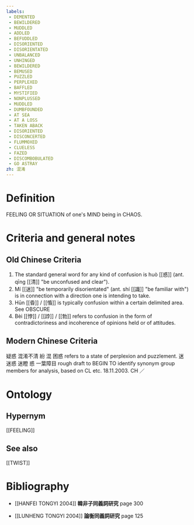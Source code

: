 ```yaml
---
labels: 
 - DEMENTED
 - BEWILDERED
 - MUDDLED
 - ADDLED
 - BEFUDDLED
 - DISORIENTED
 - DISORIENTATED
 - UNBALANCED
 - UNHINGED
 - BEWILDERED
 - BEMUSED
 - PUZZLED
 - PERPLEXED
 - BAFFLED
 - MYSTIFIED
 - NONPLUSSED
 - MUDDLED
 - DUMBFOUNDED
 - AT SEA
 - AT A LOSS
 - TAKEN ABACK
 - DISORIENTED
 - DISCONCERTED
 - FLUMMOXED
 - CLUELESS
 - FAZED
 - DISCOMBOBULATED
 - GO ASTRAY
zh: 混淆
---
```


# Definition
FEELING OR SITUATION of one's MIND being in CHAOS.
# Criteria and general notes
## Old Chinese Criteria
1. The standard general word for any kind of confusion is huò [[惑]] (ant. qīng [[清]] "be unconfused and clear").
2. Mí [[迷]] "be temporarily disorientated" (ant. shí [[識]] "be familiar with") is in connection with a direction one is intending to take.
3. Hūn [[昏]] / [[惛]] is typically confusion within a certain delimited area. See OBSCURE
4. Bèi [[悖]] / [[誖]] / [[勃]] refers to confusion in the form of contradictoriness and incoherence of opinions held or of attitudes.
## Modern Chinese Criteria
疑惑
混淆不清
紛
混
困惑 refers to a state of perplexion and puzzlement.
迷
迷惑
迷瞪
惑
一葉障目
rough draft to BEGIN TO identify synonym group members for analysis, based on CL etc. 18.11.2003. CH ／
# Ontology

## Hypernym
[[FEELING]]
## See also
[[TWIST]]
# Bibliography
- [[HANFEI TONGYI 2004]]
**韓非子同義詞研究** page 300

- [[LUNHENG TONGYI 2004]]
**論衡同義詞研究** page 125
